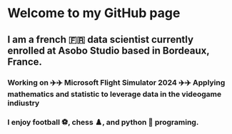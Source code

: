 # Welcome to my GitHub page


## I am a french 🇫🇷 data scientist currently enrolled at Asobo Studio based in Bordeaux, France.

### Working on ✈️✈️ Microsoft Flight Simulator 2024 ✈️✈️ Applying mathematics and statistic to leverage data in the videogame indiustry


### I enjoy football ⚽, chess ♟️, and python 🐍 programing.

